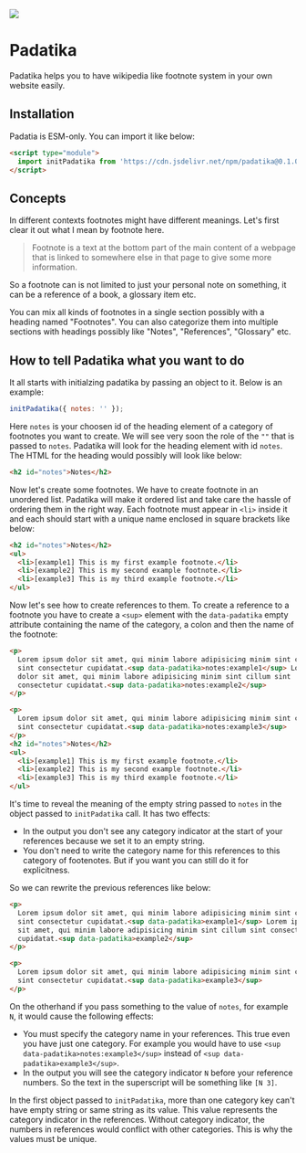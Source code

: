 [![](https://data.jsdelivr.com/v1/package/npm/padatika/badge)](https://www.jsdelivr.com/package/npm/padatika)

# Padatika

Padatika helps you to have wikipedia like footnote system in your own website easily.

## Installation

Padatia is ESM-only. You can import it like below:

```html
<script type="module">
  import initPadatika from 'https://cdn.jsdelivr.net/npm/padatika@0.1.0/dist/index.js';
</script>
```

## Concepts

In different contexts footnotes might have different meanings. Let's first clear it out what I mean by footnote here.

> Footnote is a text at the bottom part of the main content of a webpage that is linked to somewhere else in that page to give some more information.

So a footnote can is not limited to just your personal note on something, it can be a reference of a book, a glossary item etc.

You can mix all kinds of footnotes in a single section possibly with a heading named "Footnotes". You can also categorize them into multiple sections with headings possibly like "Notes", "References", "Glossary" etc.

## How to tell Padatika what you want to do

It all starts with initialzing padatika by passing an object to it. Below is an example:

```js
initPadatika({ notes: '' });
```

Here `notes` is your choosen id of the heading element of a category of footnotes you want to create. We will see very soon the role of the `""` that is passed to `notes`. Padatika will look for the heading element with id `notes`. The HTML for the heading would possibly will look like below:

```html
<h2 id="notes">Notes</h2>
```

Now let's create some footnotes. We have to create footnote in an unordered list. Padatika will make it ordered list and take care the hassle of ordering them in the right way. Each footnote must appear in `<li>` inside it and each should start with a unique name enclosed in square brackets like below:

```html
<h2 id="notes">Notes</h2>
<ul>
  <li>[example1] This is my first example footnote.</li>
  <li>[example2] This is my second example footnote.</li>
  <li>[example3] This is my third example footnote.</li>
</ul>
```

Now let's see how to create references to them. To create a reference to a footnote you have to create a `<sup>` element with the `data-padatika` empty attribute containing the name of the category, a colon and then the name of the footnote:

```html
<p>
  Lorem ipsum dolor sit amet, qui minim labore adipisicing minim sint cillum
  sint consectetur cupidatat.<sup data-padatika>notes:example1</sup> Lorem ipsum
  dolor sit amet, qui minim labore adipisicing minim sint cillum sint
  consectetur cupidatat.<sup data-padatika>notes:example2</sup>
</p>

<p>
  Lorem ipsum dolor sit amet, qui minim labore adipisicing minim sint cillum
  sint consectetur cupidatat.<sup data-padatika>notes:example3</sup>
</p>
<h2 id="notes">Notes</h2>
<ul>
  <li>[example1] This is my first example footnote.</li>
  <li>[example2] This is my second example footnote.</li>
  <li>[example3] This is my third example footnote.</li>
</ul>
```

It's time to reveal the meaning of the empty string passed to `notes` in the object passed to `initPadatika` call. It has two effects:

- In the output you don't see any category indicator at the start of your references because we set it to an empty string.
- You don't need to write the category name for this references to this category of footenotes. But if you want you can still do it for explicitness.

So we can rewrite the previous references like below:

```html
<p>
  Lorem ipsum dolor sit amet, qui minim labore adipisicing minim sint cillum
  sint consectetur cupidatat.<sup data-padatika>example1</sup> Lorem ipsum dolor
  sit amet, qui minim labore adipisicing minim sint cillum sint consectetur
  cupidatat.<sup data-padatika>example2</sup>
</p>

<p>
  Lorem ipsum dolor sit amet, qui minim labore adipisicing minim sint cillum
  sint consectetur cupidatat.<sup data-padatika>example3</sup>
</p>
```

On the otherhand if you pass something to the value of `notes`, for example `N`, it would cause the following effects:

- You must specify the category name in your references. This true even you have just one category. For example you would have to use `<sup data-padatika>notes:example3</sup>` instead of `<sup data-padatika>example3</sup>`.
- In the output you will see the category indicator `N` before your reference numbers. So the text in the superscript will be something like `[N 3]`.

In the first object passed to `initPadatika`, more than one category key can't have empty string or same string as its value. This value represents the category indicator in the references. Without category indicator, the numbers in references would conflict with other categories. This is why the values must be unique.
